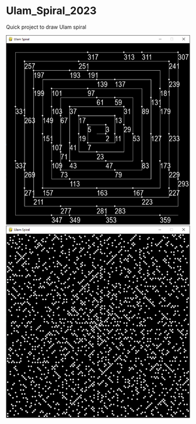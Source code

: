 # Ulam_Spiral_2023
Quick project to draw Ulam spiral

<p align="center">
  <img src="Screenshot_1.png" alt="Ulam Spiral">
  <br />
  <img src="Screenshot_2.png" alt="Ulam Spiral">
</p>
